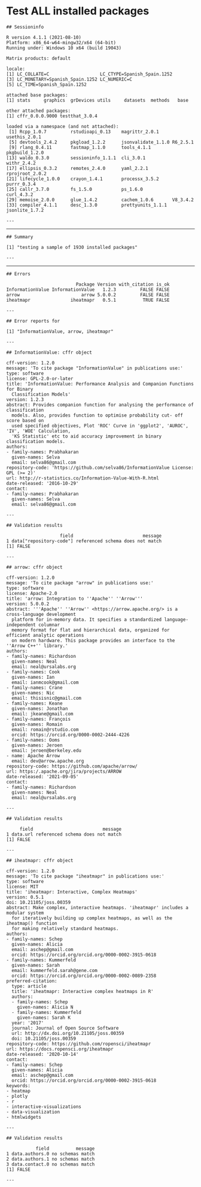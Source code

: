 # Test ALL installed packages

    
    
    ## Sessioninfo 
    
    R version 4.1.1 (2021-08-10)
    Platform: x86_64-w64-mingw32/x64 (64-bit)
    Running under: Windows 10 x64 (build 19043)
    
    Matrix products: default
    
    locale:
    [1] LC_COLLATE=C                   LC_CTYPE=Spanish_Spain.1252   
    [3] LC_MONETARY=Spanish_Spain.1252 LC_NUMERIC=C                  
    [5] LC_TIME=Spanish_Spain.1252    
    
    attached base packages:
    [1] stats     graphics  grDevices utils     datasets  methods   base     
    
    other attached packages:
    [1] cffr_0.0.0.9000 testthat_3.0.4 
    
    loaded via a namespace (and not attached):
     [1] Rcpp_1.0.7         rstudioapi_0.13    magrittr_2.0.1     usethis_2.0.1     
     [5] devtools_2.4.2     pkgload_1.2.2      jsonvalidate_1.1.0 R6_2.5.1          
     [9] rlang_0.4.11       fastmap_1.1.0      tools_4.1.1        pkgbuild_1.2.0    
    [13] waldo_0.3.0        sessioninfo_1.1.1  cli_3.0.1          withr_2.4.2       
    [17] ellipsis_0.3.2     remotes_2.4.0      yaml_2.2.1         rprojroot_2.0.2   
    [21] lifecycle_1.0.0    crayon_1.4.1       processx_3.5.2     purrr_0.3.4       
    [25] callr_3.7.0        fs_1.5.0           ps_1.6.0           curl_4.3.2        
    [29] memoise_2.0.0      glue_1.4.2         cachem_1.0.6       V8_3.4.2          
    [33] compiler_4.1.1     desc_1.3.0         prettyunits_1.1.1  jsonlite_1.7.2    
    
    ---

---

    
    
    ## Summary 
    
    [1] "testing a sample of 1930 installed packages"
    
    ---

---

    
    
    ## Errors 
    
                              Package Version with_citation is_ok
    InformationValue InformationValue   1.2.3         FALSE FALSE
    arrow                       arrow 5.0.0.2         FALSE FALSE
    iheatmapr               iheatmapr   0.5.1          TRUE FALSE
    
    ---
    
    ## Error reports for  
    
    [1] "InformationValue, arrow, iheatmapr"
    
    ---
    
    ## InformationValue: cffr object 
    
    cff-version: 1.2.0
    message: 'To cite package "InformationValue" in publications use:'
    type: software
    license: GPL-2.0-or-later
    title: 'InformationValue: Performance Analysis and Companion Functions for Binary
      Classification Models'
    version: 1.2.3
    abstract: Provides companion function for analysing the performance of classification
      models. Also, provides function to optimise probability cut- off score based on
      used specified objectives, Plot 'ROC' Curve in 'ggplot2', 'AUROC', 'IV', 'WOE' Calculation,
      'KS Statistic' etc to aid accuracy improvement in binary classification models.
    authors:
    - family-names: Prabhakaran
      given-names: Selva
      email: selva86@gmail.com
    repository-code: 'https://github.com/selva86/InformationValue License: GPL (>= 2)'
    url: http://r-statistics.co/Information-Value-With-R.html
    date-released: '2016-10-29'
    contact:
    - family-names: Prabhakaran
      given-names: Selva
      email: selva86@gmail.com
    
    ---
    
    ## Validation results 
    
                        field                          message
    1 data["repository-code"] referenced schema does not match
    [1] FALSE
    
    ---
    
    ## arrow: cffr object 
    
    cff-version: 1.2.0
    message: 'To cite package "arrow" in publications use:'
    type: software
    license: Apache-2.0
    title: 'arrow: Integration to ''Apache'' ''Arrow'''
    version: 5.0.0.2
    abstract: '''Apache'' ''Arrow'' <https://arrow.apache.org/> is a cross-language development
      platform for in-memory data. It specifies a standardized language-independent columnar
      memory format for flat and hierarchical data, organized for efficient analytic operations
      on modern hardware. This package provides an interface to the ''Arrow C++'' library.'
    authors:
    - family-names: Richardson
      given-names: Neal
      email: neal@ursalabs.org
    - family-names: Cook
      given-names: Ian
      email: ianmcook@gmail.com
    - family-names: Crane
      given-names: Nic
      email: thisisnic@gmail.com
    - family-names: Keane
      given-names: Jonathan
      email: jkeane@gmail.com
    - family-names: François
      given-names: Romain
      email: romain@rstudio.com
      orcid: https://orcid.org/0000-0002-2444-4226
    - family-names: Ooms
      given-names: Jeroen
      email: jeroen@berkeley.edu
    - name: Apache Arrow
      email: dev@arrow.apache.org
    repository-code: https://github.com/apache/arrow/
    url: https:/.apache.org/jira/projects/ARROW
    date-released: '2021-09-05'
    contact:
    - family-names: Richardson
      given-names: Neal
      email: neal@ursalabs.org
    
    ---
    
    ## Validation results 
    
         field                          message
    1 data.url referenced schema does not match
    [1] FALSE
    
    ---
    
    ## iheatmapr: cffr object 
    
    cff-version: 1.2.0
    message: 'To cite package "iheatmapr" in publications use:'
    type: software
    license: MIT
    title: 'iheatmapr: Interactive, Complex Heatmaps'
    version: 0.5.1
    doi: 10.21105/joss.00359
    abstract: Make complex, interactive heatmaps. 'iheatmapr' includes a modular system
      for iteratively building up complex heatmaps, as well as the iheatmap() function
      for making relatively standard heatmaps.
    authors:
    - family-names: Schep
      given-names: Alicia
      email: aschep@gmail.com
      orcid: https://orcid.org/orcid.org/0000-0002-3915-0618
    - family-names: Kummerfeld
      given-names: Sarah
      email: kummerfeld.sarah@gene.com
      orcid: https://orcid.org/orcid.org/0000-0002-0089-2358
    preferred-citation:
      type: article
      title: 'iheatmapr: Interactive complex heatmaps in R'
      authors:
      - family-names: Schep
        given-names: Alicia N
      - family-names: Kummerfeld
        given-names: Sarah K
      year: '2017'
      journal: Journal of Open Source Software
      url: http://dx.doi.org/10.21105/joss.00359
      doi: 10.21105/joss.00359
    repository-code: https://github.com/ropensci/iheatmapr
    url: https://docs.ropensci.org/iheatmapr
    date-released: '2020-10-14'
    contact:
    - family-names: Schep
      given-names: Alicia
      email: aschep@gmail.com
      orcid: https://orcid.org/orcid.org/0000-0002-3915-0618
    keywords:
    - heatmap
    - plotly
    - r
    - interactive-visualizations
    - data-visualization
    - htmlwidgets
    
    ---
    
    ## Validation results 
    
               field          message
    1 data.authors.0 no schemas match
    2 data.authors.1 no schemas match
    3 data.contact.0 no schemas match
    [1] FALSE
    
    ---

